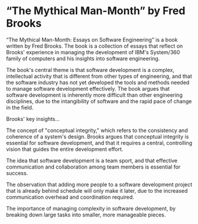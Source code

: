 # “The Mythical Man-Month” by Fred Brooks

“The Mythical Man-Month: Essays on Software Engineering” is a book written by Fred Brooks. The book is a collection of essays that reflect on Brooks' experience in managing the development of IBM's System/360 family of computers and his insights into software engineering.

The book's central theme is that software development is a complex, intellectual activity that is different from other types of engineering, and that the software industry has not yet developed the tools and methods needed to manage software development effectively. The book argues that software development is inherently more difficult than other engineering disciplines, due to the intangibility of software and the rapid pace of change in the field.

Brooks' key insights…

The concept of "conceptual integrity," which refers to the consistency and coherence of a system's design. Brooks argues that conceptual integrity is essential for software development, and that it requires a central, controlling vision that guides the entire development effort.

The idea that software development is a team sport, and that effective communication and collaboration among team members is essential for success.

The observation that adding more people to a software development project that is already behind schedule will only make it later, due to the increased communication overhead and coordination required.

The importance of managing complexity in software development, by breaking down large tasks into smaller, more manageable pieces.
